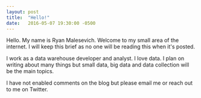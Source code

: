 ```yaml
---
layout: post
title:  "Hello!"
date:   2016-05-07 19:30:00 -0500
---
```

Hello. My name is Ryan Malesevich. Welcome to my small area of the internet. I will keep this brief as no one will be reading this when it's posted.

I work as a data warehouse developer and analyst. I love data. I plan on writing about many things but small data, big data and data collection will be the main topics.

I have not enabled comments on the blog but please email me or reach out to me on Twitter.